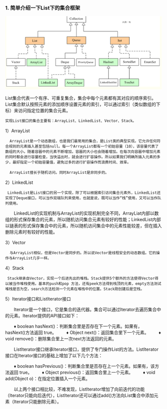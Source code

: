 ### 1. 简单介绍一下List下的集合框架
![集合框架](./image/jihe.png)

List集合代表一个有序、可重复集合，集合中每个元素都有其对应的顺序索引。List集合默认按照元素的添加顺序设置元素的索引，可以通过索引（类似数组的下标）来访问指定位置的集合元素。

`实现List接口的集合主要有：ArrayList、LinkedList、Vector、Stack。`


1）ArrayList

      ArrayList是一个动态数组，也是我们最常用的集合，是List类的典型实现。它允许任何符合规则的元素插入甚至包括null。每一个ArrayList都有一个初始容量（10），该容量代表了数组的大小。随着容器中的元素不断增加，容器的大小也会随着增加。在每次向容器中增加元素的同时都会进行容量检查，当快溢出时，就会进行扩容操作。所以如果我们明确所插入元素的多少，最好指定一个初始容量值，避免过多的进行扩容操作而浪费时间、效率。

      ArrayList擅长于随机访问。同时ArrayList是非同步的。

2）LinkedList

     LinkedList是List接口的另一个实现，除了可以根据索引访问集合元素外，LinkedList还实现了Deque接口，可以当作双端队列来使用，也就是说，既可以当作“栈”使用，又可以当作队列使用。

　　LinkedList的实现机制与ArrayList的实现机制完全不同，ArrayLiat内部以数组的形式保存集合的元素，所以随机访问集合元素有较好的性能；LinkedList内部以链表的形式保存集合中的元素，所以随机访问集合中的元素性能较差，但在插入删除元素时有较好的性能。

3）Vector

      与ArrayList相似，但是Vector是同步的。所以说Vector是线程安全的动态数组。它的操作与ArrayList几乎一样。

4）Stack

     Stack继承自Vector，实现一个后进先出的堆栈。Stack提供5个额外的方法使得Vector得以被当作堆栈使用。基本的push和pop 方法，还有peek方法得到栈顶的元素，empty方法测试堆栈是否为空，search方法检测一个元素在堆栈中的位置。Stack刚创建后是空栈。

5）Iterator接口和ListIterator接口

　　Iterator是一个接口，它是集合的迭代器。集合可以通过Iterator去遍历集合中的元素。Iterator提供的API接口如下：

　　♦ boolean hasNext()：判断集合里是否存在下一个元素。如果有，hasNext()方法返回 true。
　　♦ Object next()：返回集合里下一个元素。
　　♦ void remove()：删除集合里上一次next方法返回的元素。

　　ListIterator接口继承Iterator接口，提供了专门操作List的方法。ListIterator接口在Iterator接口的基础上增加了以下几个方法：

　　♦ boolean hasPrevious()：判断集合里是否存在上一个元素。如果有，该方法返回 true。
　　♦ Object previous()：返回集合里上一个元素。
　　♦ void add(Object o)：在指定位置插入一个元素。

　　以上两个接口相比较，不难发现，ListIterator增加了向前迭代的功能（Iterator只能向后迭代），ListIterator还可以通过add()方法向List集合中添加元素（Iterator只能删除元素）。